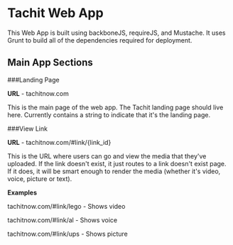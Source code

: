 # Tachit Web App

This Web App is built using backboneJS, requireJS, and Mustache. It uses Grunt to build all of the dependencies required for deployment.

## Main App Sections

###Landing Page

**URL** - tachitnow.com

This is the main page of the web app. The Tachit landing page should live here. Currently contains a string to indicate that it's the landing page.

###View Link

**URL** - tachitnow.com/#link/{link_id}

This is the URL where users can go and view the media that they've uploaded. If the link doesn't exist, it just routes to a link doesn't exist page. If it does, it will be smart enough to render the media (whether it's video, voice, picture or text). 

**Examples**

tachitnow.com/#link/lego - Shows video

tachitnow.com/#link/al - Shows voice

tachitnow.com/#link/ups - Shows picture